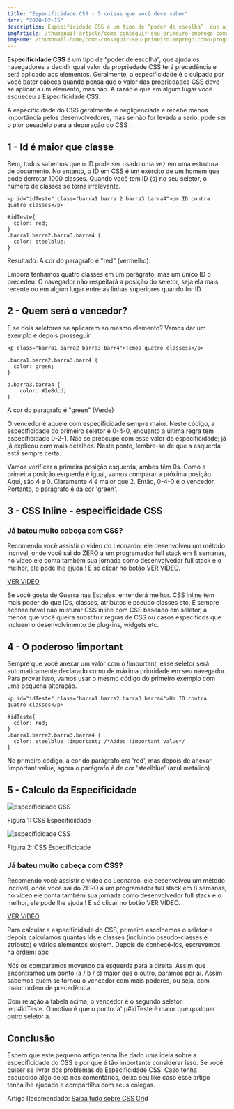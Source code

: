 ```yaml
---
title: "Especificidade CSS - 5 coisas que você deve saber"
date: "2020-02-15"
description: Especificidade CSS é um tipo de “poder de escolha”, que ajuda os navegadores a decidir qual valor da propriedade CSS terá precedência e será aplicado aos elementos. Geralmente, a especificidade é o culpado por você bater cabeça quando pensa que o valor das propriedades CSS deve se aplicar a um elemento, mas não. A razão é que em algum lugar você esqueceu a Especificidade CSS.
imgArticle: /thumbnail-article/como-conseguir-seu-primeiro-emprego-como-programador.png
imgHome: /thumbnail-home/como-conseguir-seu-primeiro-emprego-como-programador.png
---
```


**Especificidade CSS** é um tipo de “poder de escolha”, que ajuda os navegadores a decidir qual valor da propriedade CSS terá precedência e será aplicado aos elementos. Geralmente, a especificidade é o culpado por você bater cabeça quando pensa que o valor das propriedades CSS deve se aplicar a um elemento, mas não. A razão é que em algum lugar você esqueceu a Especificidade CSS.

A especificidade do CSS geralmente é negligenciada e recebe menos importância pelos desenvolvedores, mas se não for levada a serio, pode ser o pior pesadelo para a depuração do CSS .

## 1 - Id é maior que classe

Bem, todos sabemos que o ID pode ser usado uma vez em uma estrutura de documento. No entanto, o ID em CSS é um exército de um homem que pode derrotar 1000 classes. Quando você tem ID (s) no seu seletor, o número de classes se torna irrelevante.

```
<p id="idTeste" class="barra1 barra 2 barra3 barra4">Um ID contra quatro classes</p>
 
#idTeste{
  color: red;
}
.barra1.barra2.barra3.barra4 {
  color: steelblue;
}
```

Resultado: A cor do parágrafo é "red" (vermelho).

Embora tenhamos quatro classes em um parágrafo, mas um único ID o precedeu. O navegador não respeitará a posição do seletor, seja ela mais recente ou em algum lugar entre as linhas superiores quando for ID.

## 2 - Quem será o vencedor?

E se dois seletores se aplicarem ao mesmo elemento? Vamos dar um exemplo e depois prosseguir.

```
<p class="barra1 barra2 barra3 barr4">Temos quatro classess</p>
 
.barra1.barra2.barra3.barr4 {
  color: green;
}
 
p.barra3.barra4 {
    color: #2e8dcd;
}
```

A cor do parágrafo é "green" (Verde)

O vencedor é aquele com especificidade sempre maior. Neste código, a especificidade do primeiro seletor é 0-4-0, enquanto a última regra tem especificidade 0-2-1. Não se preocupe com esse valor de especificidade; já já explicou com mais detalhes. Neste ponto, lembre-se de que a esquerda está sempre certa.

Vamos verificar a primeira posição esquerda, ambos têm 0s. Como a primeira posição esquerda é igual, vamos comparar a próxima posição. Aqui, são 4 e 0. Claramente 4 é maior que 2. Então, 0-4-0 é o vencedor. Portanto, o parágrafo é da cor 'green'.

## 3 - CSS Inline - especificidade CSS

### Já bateu muito cabeça com CSS?

Recomendo você assistir o vídeo do Leonardo, ele desenvolveu um método incrível, onde você sai do ZERO a um programador full stack em 8 semanas, no vídeo ele conta também sua jornada como desenvolvedor full stack e o melhor, ele pode lhe ajuda ! E só clicar no botão VER VÍDEO.

[VER VÍDEO](/programador-fullstack-8-semanas)

Se você gosta de Guerra nas Estrelas, entenderá melhor. CSS inline tem mais poder do que IDs, classes, atributos e pseudo classes etc. É sempre aconselhável não misturar CSS inline com CSS baseado em seletor, a menos que você queira substituir regras de CSS ou casos específicos que incluem o desenvolvimento de plug-ins, widgets etc.

## 4 - O poderoso !important

Sempre que você anexar um valor com o !important, esse seletor será automaticamente declarado como de máxima prioridade em seu navegador. Para provar isso, vamos usar o mesmo código do primeiro exemplo com uma pequena alteração.

```
<p id="idTeste" class="barra1 barra2 barra3 barra4">Um ID contra quatro classes</p>
 
#idTeste{
  color: red;
}
.barra1.barra2.barra3.barra4 {
  color: steelblue !important; /*Added !important value*/
}
```

No primeiro código, a cor do parágrafo era 'red', mas depois de anexar !important value, agora o parágrafo é de cor 'steelblue' (azul metálico)

## 5 - Calculo da Especificidade

![especificidade CSS](/uploads/2020/02/CSS-Especificidade-1024x617.jpg)

Figura 1: CSS Especificiidade

![especificidade CSS](/uploads/2020/02/Tabela-de-especificidade.jpg)

Figura 2: CSS Especificidade

### Já bateu muito cabeça com CSS?

Recomendo você assistir o vídeo do Leonardo, ele desenvolveu um método incrível, onde você sai do ZERO a um programador full stack em 8 semanas, no vídeo ele conta também sua jornada como desenvolvedor full stack e o melhor, ele pode lhe ajuda ! E só clicar no botão VER VÍDEO.

[VER VÍDEO](/programador-fullstack-8-semanas)

Para calcular a especificidade do CSS, primeiro escolhemos o seletor e depois calculamos quantas Ids e classes (incluindo pseudo-classes e atributo) e vários elementos existem. Depois de conhecê-los, escrevemos na ordem: abc

Nós os comparamos movendo da esquerda para a direita. Assim que encontramos um ponto (a / b / c) maior que o outro, paramos por aí. Assim sabemos quem se tornou o vencedor com mais poderes, ou seja, com maior ordem de precedência.

Com relação à tabela acima, o vencedor é o segundo seletor, ie p#idTeste. O motivo é que o ponto 'a' p#idTeste é maior que qualquer outro seletor a.

## Conclusão

Espero que este pequeno artigo tenha lhe dado uma ideia sobre a especificidade do CSS e por que é tão importante considerar isso. Se você quiser se livrar dos problemas da Especificidade CSS. Caso tenha esquecido algo deixa nos comentários, deixa seu like caso esse artigo tenha lhe ajudado e compartilha com seus colegas.

Artigo Recomendado: [Saiba tudo sobre CSS Gri](/css-grid-tudo-que-voce-nao-aprendeu-parte-1/)d
